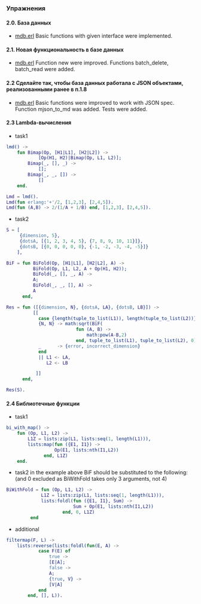 ### Упражнения


#### 2.0. База данных
- [mdb.erl](https://github.com/toxish666/erlang_repo/blob/master/erlang_course_tasks/2-advanced/mdb.erl)
Basic functions with given interface were implemented.

#### 2.1. Новая функциональность в базе данных
- [mdb.erl](https://github.com/toxish666/erlang_repo/blob/master/erlang_course_tasks/2-advanced/mdb.erl)
Function new were improved. Functions batch_delete, batch_read were added. 

#### 2.2 Сделайте так, чтобы база данных работала с JSON объектами, реализованными ранее в п.1.8
- [mdb.erl](https://github.com/toxish666/erlang_repo/blob/master/erlang_course_tasks/2-advanced/mdb.erl)
Basic functions were improved to work with JSON spec. Function mjson_to_md was added. Tests were added. 

#### 2.3 Lambda-вычисления

- task1 
```erlang
lmd() ->
	fun Bimap(Op, [H1|L1], [H2|L2]) ->
			[Op(H1, H2)|Bimap(Op, L1, L2)];
		Bimap(_, [], _) ->
			[];
		Bimap(_, _, []) ->
			[]
	end.

Lmd = lmd().
Lmd(fun erlang:'+'/2, [1,2,3], [2,4,5]).
Lmd(fun (A,B) -> 2/(1/A + 1/B) end, [1,2,3], [2,4,5]).
```

- task2 
```erlang
S = [
	 {dimension, 5},
	 {dotsA, [{1, 2, 3, 4, 5}, {7, 8, 9, 10, 11}]},
	 {dotsB, [{0, 0, 0, 0, 0}, {-1, -2, -3, -4, -5}]}
	],

BiF = fun BiFold(Op, [H1|L1], [H2|L2], A) ->
		  BiFold(Op, L1, L2, A + Op(H1, H2));
	      BiFold(_, [], _, A) ->
		  A;
	      BiFold(_, _, [], A) ->
		  A
	  end,

Res = fun ([{dimension, N}, {dotsA, LA}, {dotsB, LB}]) ->
		  [[
		    case {length(tuple_to_list(L1)), length(tuple_to_list(L2))} of
			{N, N} -> math:sqrt(BiF(
					      fun (A, B) ->
						      math:pow(A-B,2) 
					      end, tuple_to_list(L1), tuple_to_list(L2), 0));
			_      -> {error, incorrect_dimension}
		    end
		    || L1 <- LA, 
		       L2 <- LB

		   ]] 
	  end,

Res(S).
```

#### 2.4 Библиотечные функции
- task1 
```erlang
bi_with_map() ->
    fun (Op, L1, L2) ->
	    L1Z = lists:zip(L1, lists:seq(1, length(L1))),
	    lists:map(fun ({E1, I1}) ->
			      Op(E1, lists:nth(I1,L2)) 
		      end, L1Z)
    end.
```

- task2 
in the example above BiF should be substituted to the following:
(and 0 excluded as BiWithFold takes only 3 arguments, not 4)
```erlang
BiWithFold = fun (Op, L1, L2) ->
			 L1Z = lists:zip(L1, lists:seq(1, length(L1))),
			 lists:foldl(fun ({E1, I1}, Sum) ->
					     Sum + Op(E1, lists:nth(I1,L2)) 
				     end, 0, L1Z)
		 end
```

- additional
```erlang
filtermap(F, L) ->
    lists:reverse(lists:foldl(fun(E, A) ->
			case F(E) of
			    true ->
				[E|A];
			    false ->
				A;
			    {true, V} ->
				[V|A]
			end
		end, [], L)).
```